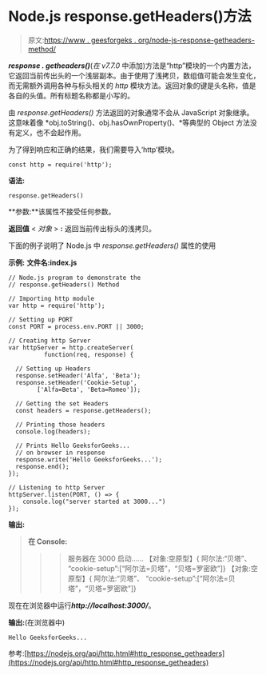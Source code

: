 # Node.js response.getHeaders()方法

> 原文:[https://www . geesforgeks . org/node-js-response-getheaders-method/](https://www.geeksforgeeks.org/node-js-response-getheaders-method/)

***response . getheaders()***(*在 v7.7.0* 中添加)方法是“http”模块的一个内置方法，它返回当前传出头的一个浅层副本。由于使用了浅拷贝，数组值可能会发生变化，而无需额外调用各种与标头相关的 *http* 模块方法。返回对象的键是头名称，值是各自的头值。所有标题名称都是小写的。

由 *response.getHeaders()* 方法返回的对象通常不会从 JavaScript 对象继承。这意味着像 *obj.toString()、obj.hasOwnProperty()、*等典型的 Object 方法没有定义，也不会起作用。

为了得到响应和正确的结果，我们需要导入‘http’模块。

```
const http = require('http');

```

**语法:**

```
response.getHeaders()

```

**参数:**该属性不接受任何参数。

**返回值** < *对象* > **:** 返回当前传出标头的浅拷贝。

下面的例子说明了 Node.js 中 *response.getHeaders()* 属性的使用

**示例:** **文件名:index.js**

```
// Node.js program to demonstrate the 
// response.getHeaders() Method

// Importing http module
var http = require('http');

// Setting up PORT
const PORT = process.env.PORT || 3000;

// Creating http Server
var httpServer = http.createServer(
          function(req, response) {

  // Setting up Headers
  response.setHeader('Alfa', 'Beta');
  response.setHeader('Cookie-Setup', 
        ['Alfa=Beta', 'Beta=Romeo']);

  // Getting the set Headers
  const headers = response.getHeaders();

  // Printing those headers
  console.log(headers);

  // Prints Hello GeeksforGeeks... 
  // on browser in response
  response.write('Hello GeeksforGeeks...');
  response.end();
});

// Listening to http Server
httpServer.listen(PORT, () => {
    console.log("server started at 3000...")
});
```

**输出:**

> **在 Console:**
> > >服务器在 3000 启动……
> >>【对象:空原型】{
> 阿尔法:“贝塔”、
> “cookie-setup”:[“阿尔法=贝塔”，“贝塔=罗密欧”]}
> > >【对象:空原型】{
> 阿尔法:“贝塔”、
> “cookie-setup”:[“阿尔法=贝塔”，“贝塔=罗密欧”]}

现在在浏览器中运行***http://localhost:3000/***。

**输出:**(在浏览器中)

```
Hello GeeksforGeeks...
```

参考:[https://nodejs.org/api/http.html#http_response_getheaders](https://nodejs.org/api/http.html#http_response_getheaders)